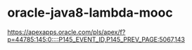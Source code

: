 # oracle-java8-lambda-mooc
https://apexapps.oracle.com/pls/apex/f?p=44785:145:0::::P145_EVENT_ID,P145_PREV_PAGE:5067,143
